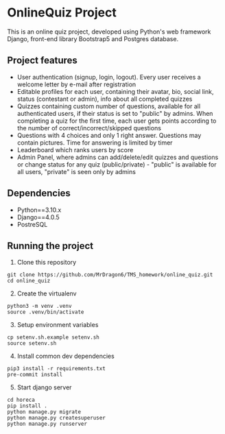 # OnlineQuiz Project
This is an online quiz project, 
developed using Python's web framework Django, 
front-end library Bootstrap5 and Postgres database.

## Project features
- User authentication (signup, login, logout). Every user receives a
welcome letter by e-mail after registration
- Editable profiles for each user, containing their 
avatar, bio, social link, status (contestant or admin), info
about all completed quizzes
- Quizzes containing custom number of questions,
available for all authenticated users, if their status is set to
"public" by admins. When completing a quiz for the first time, each
user gets points according to the number of correct/incorrect/skipped
questions
- Questions with 4 choices and only 1 right answer. Questions may
contain pictures. Time for answering is limited by timer
- Leaderboard which ranks users by score
- Admin Panel, where admins can add/delete/edit quizzes and questions
or change status for any quiz (public/private) - "public" is available
for all users, "private" is seen only by admins

## Dependencies
- Python==3.10.x
- Django==4.0.5
- PostreSQL

## Running the project
1) Clone this repository
```
git clone https://github.com/MrDragon6/TMS_homework/online_quiz.git
cd online_quiz
```
2) Create the virtualenv
```
python3 -m venv .venv
source .venv/bin/activate
```
3) Setup environment variables
```
cp setenv.sh.example setenv.sh
source setenv.sh
```
4) Install common dev dependencies
```
pip3 install -r requirements.txt
pre-commit install
```
5) Start django server
```
cd horeca
pip install .
python manage.py migrate
python manage.py createsuperuser
python manage.py runserver 
```